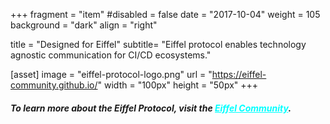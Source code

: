 +++
fragment = "item"
#disabled = false
date = "2017-10-04"
weight = 105
background = "dark"
align = "right"

title = "Designed for Eiffel"
subtitle= "Eiffel protocol enables technology agnostic communication for CI/CD ecosystems."

[asset]
  image = "eiffel-protocol-logo.png"
  url = "https://eiffel-community.github.io/"
  width = "100px"
  height = "50px"
+++

##### To learn more about the Eiffel Protocol, visit the <a style="color:#00FFFF" href="https://eiffel-community.github.io/">Eiffel Community</a>.
